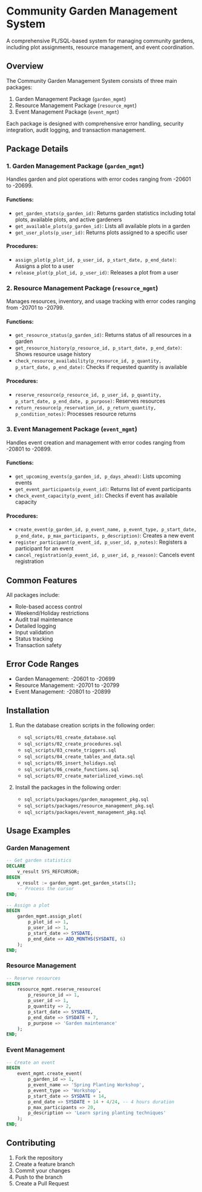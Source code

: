 # Community Garden Management System

A comprehensive PL/SQL-based system for managing community gardens, including plot assignments, resource management, and event coordination.

## Overview

The Community Garden Management System consists of three main packages:

1. Garden Management Package (`garden_mgmt`)
2. Resource Management Package (`resource_mgmt`)
3. Event Management Package (`event_mgmt`)

Each package is designed with comprehensive error handling, security integration, audit logging, and transaction management.

## Package Details

### 1. Garden Management Package (`garden_mgmt`)

Handles garden and plot operations with error codes ranging from -20601 to -20699.

#### Functions:
- `get_garden_stats(p_garden_id)`: Returns garden statistics including total plots, available plots, and active gardeners
- `get_available_plots(p_garden_id)`: Lists all available plots in a garden
- `get_user_plots(p_user_id)`: Returns plots assigned to a specific user

#### Procedures:
- `assign_plot(p_plot_id, p_user_id, p_start_date, p_end_date)`: Assigns a plot to a user
- `release_plot(p_plot_id, p_user_id)`: Releases a plot from a user

### 2. Resource Management Package (`resource_mgmt`)

Manages resources, inventory, and usage tracking with error codes ranging from -20701 to -20799.

#### Functions:
- `get_resource_status(p_garden_id)`: Returns status of all resources in a garden
- `get_resource_history(p_resource_id, p_start_date, p_end_date)`: Shows resource usage history
- `check_resource_availability(p_resource_id, p_quantity, p_start_date, p_end_date)`: Checks if requested quantity is available

#### Procedures:
- `reserve_resource(p_resource_id, p_user_id, p_quantity, p_start_date, p_end_date, p_purpose)`: Reserves resources
- `return_resource(p_reservation_id, p_return_quantity, p_condition_notes)`: Processes resource returns

### 3. Event Management Package (`event_mgmt`)

Handles event creation and management with error codes ranging from -20801 to -20899.

#### Functions:
- `get_upcoming_events(p_garden_id, p_days_ahead)`: Lists upcoming events
- `get_event_participants(p_event_id)`: Returns list of event participants
- `check_event_capacity(p_event_id)`: Checks if event has available capacity

#### Procedures:
- `create_event(p_garden_id, p_event_name, p_event_type, p_start_date, p_end_date, p_max_participants, p_description)`: Creates a new event
- `register_participant(p_event_id, p_user_id, p_notes)`: Registers a participant for an event
- `cancel_registration(p_event_id, p_user_id, p_reason)`: Cancels event registration

## Common Features

All packages include:

- Role-based access control
- Weekend/Holiday restrictions
- Audit trail maintenance
- Detailed logging
- Input validation
- Status tracking
- Transaction safety

## Error Code Ranges

- Garden Management: -20601 to -20699
- Resource Management: -20701 to -20799
- Event Management: -20801 to -20899

## Installation

1. Run the database creation scripts in the following order:
   - `sql_scripts/01_create_database.sql`
   - `sql_scripts/02_create_procedures.sql`
   - `sql_scripts/03_create_triggers.sql`
   - `sql_scripts/04_create_tables_and_data.sql`
   - `sql_scripts/05_insert_holidays.sql`
   - `sql_scripts/06_create_functions.sql`
   - `sql_scripts/07_create_materialized_views.sql`

2. Install the packages in the following order:
   - `sql_scripts/packages/garden_management_pkg.sql`
   - `sql_scripts/packages/resource_management_pkg.sql`
   - `sql_scripts/packages/event_management_pkg.sql`

## Usage Examples

### Garden Management
```sql
-- Get garden statistics
DECLARE
    v_result SYS_REFCURSOR;
BEGIN
    v_result := garden_mgmt.get_garden_stats(1);
    -- Process the cursor
END;

-- Assign a plot
BEGIN
    garden_mgmt.assign_plot(
        p_plot_id => 1,
        p_user_id => 1,
        p_start_date => SYSDATE,
        p_end_date => ADD_MONTHS(SYSDATE, 6)
    );
END;
```

### Resource Management
```sql
-- Reserve resources
BEGIN
    resource_mgmt.reserve_resource(
        p_resource_id => 1,
        p_user_id => 1,
        p_quantity => 2,
        p_start_date => SYSDATE,
        p_end_date => SYSDATE + 7,
        p_purpose => 'Garden maintenance'
    );
END;
```

### Event Management
```sql
-- Create an event
BEGIN
    event_mgmt.create_event(
        p_garden_id => 1,
        p_event_name => 'Spring Planting Workshop',
        p_event_type => 'Workshop',
        p_start_date => SYSDATE + 14,
        p_end_date => SYSDATE + 14 + 4/24, -- 4 hours duration
        p_max_participants => 20,
        p_description => 'Learn spring planting techniques'
    );
END;
```

## Contributing

1. Fork the repository
2. Create a feature branch
3. Commit your changes
4. Push to the branch
5. Create a Pull Request

